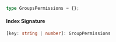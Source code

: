 ```ts
type GroupsPermissions = {};
```

#### Index Signature

```ts
[key: string | number]: GroupPermissions
```
